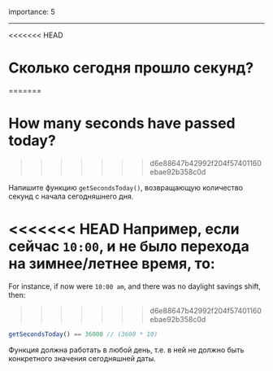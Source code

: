 importance: 5

---

<<<<<<< HEAD
# Сколько сегодня прошло секунд?
=======
# How many seconds have passed today?
>>>>>>> d6e88647b42992f204f57401160ebae92b358c0d

Напишите функцию `getSecondsToday()`, возвращающую количество секунд с начала сегодняшнего дня.

<<<<<<< HEAD
Например, если сейчас `10:00`, и не было перехода на зимнее/летнее время, то:
=======
For instance, if now were `10:00 am`, and there was no daylight savings shift, then:
>>>>>>> d6e88647b42992f204f57401160ebae92b358c0d

```js
getSecondsToday() == 36000 // (3600 * 10)
```

Функция должна работать в любой день, т.е. в ней не должно быть конкретного значения сегодняшней даты.
